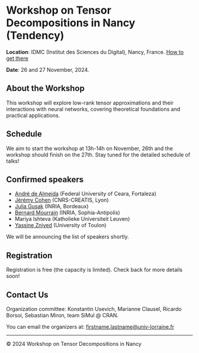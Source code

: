 

# Workshop on Tensor Decompositions in Nancy (Tendency)

**Location**: IDMC (Institut des Sciences du Digital), Nancy, France.  [How to get there](https://www.openstreetmap.org/directions?engine=fossgis_osrm_foot&route=48.68979%2C6.17514%3B48.69743%2C6.17170#map=16/48.69352/6.17392)

**Date**: 26 and 27 November, 2024.

## About the Workshop
This workshop will explore low-rank tensor approximations and their interactions with neural networks, covering theoretical foundations and practical applications. 

## Schedule
We aim to start the workshop at 13h-14h on November, 26th and the workshop should finish on the 27th. Stay tuned for the detailed schedule of talks!

## Confirmed speakers
- [André de Almeida](https://professors.gtel.ufc.br/andre/) (Federal University of Ceara, Fortaleza)
- [Jérémy Cohen](https://jeremy-e-cohen.jimdofree.com) (CNRS-CREATIS, Lyon)
- [Julia Gusak](https://juliagusak.github.io) (INRIA, Bordeaux)
- [Bernard Mourrain](https://www-sop.inria.fr/members/Bernard.Mourrain/) (INRIA, Sophia-Antipolis)
- Mariya Ishteva (Katholieke Universiteit Leuven)
- [Yassine Zniyed](https://yzniyed.blogspot.com/p/about-me.html) (University of Toulon)

We will be announcing the list of speakers shortly.

## Registration
Registration is free (the capacity is limited). Check back for more details soon!

## Contact Us

Organization committee: Konstantin Usevich, Marianne Clausel, Ricardo Borsoi, Sebastian Miron, team SiMul @ CRAN.

You can email the organizers at: [firstname.lastname@univ-lorraine.fr](firstname.lastname@univ-lorraine.fr)

---

&copy; 2024 Workshop on Tensor Decompositions in Nancy
